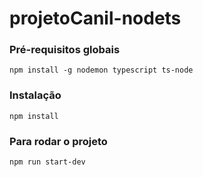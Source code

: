 # projetoCanil-nodets

### Pré-requisitos globais
`npm install -g nodemon typescript ts-node`

### Instalação 
`npm install`

### Para rodar o projeto
`npm run start-dev`